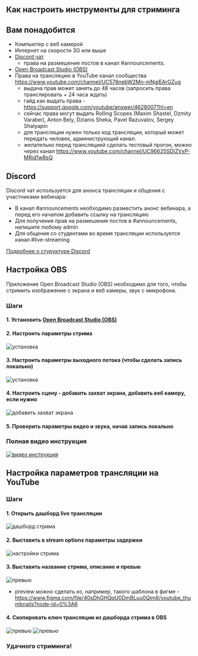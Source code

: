 ## Как настроить инструменты для стриминга

## Вам понадобится
- Компьютер с веб камерой 
- Интернет на скорости 3G или выше
- [Discord чат](https://discordapp.com/)
  * права на размешение постов в канал #announcements. 
- [Open Broadcast Studio (OBS)](https://obsproject.com/)
- Права на трансляцию в YouTube канал сообщества https://www.youtube.com/channel/UC578nebW2Mn-mNgjEArGZug
  * выдача прав может занять до 48 часов (запросить права транслировать + 24 часа ждать)
  * гайд как выдать права - https://support.google.com/youtube/answer/4628007?hl=en
  * сейчас права могут выдать Rolling Scopes (Maxim Shastel, Dzmity Varabei), Anton Bely, Dzianis Sheka, Pavel Razuvalov, Sergey Shalyapin
  * для трансляции нужен только код трансляции, который может передать человек, администрующий канал.
  * желательно перед трансляцией сделать тестовый прогон, можно через канал https://www.youtube.com/channel/UC96625SDIZVxP-MRid1w8sQ

## Discord
Discord чат используется для анонса трансляции и общения с участниками вебинара:
- В канал #announcements необходимо разместить анонс вебинара, а перед его началом добавить ссылку на трансляцию 
- Для получения прав на размешения постов в #announcements, напишите любому admin
- Для общения со студентами во время трансляции используется канал #live-streaming 

[Подробнее о стуруктуре Discord](/ru/discussion-rules.md)

## Настройка OBS
Приложение Open Broadcast Studio (OBS) необходимо для того, чтобы стримить изображение с экрана и веб камеры, звук с микрофона.

### Шаги
#### 1. Установить [Open Broadcast Studio (OBS)](https://obsproject.com/)
#### 2. Настроить параметры стрима
![установка](../images/obs_init.png)
#### 3. Настроить параметры выходного потока (чтобы сделать запись локально)
![установка](../images/obs_settings_video.png)
#### 4. Настроить сцену - добавить захват экрана, добавить веб камеру, если нужно
![добавить захват экрана](../images/obs_scene_add_display_capture.png)
#### 5. Проверить параметры видео и звука, начав запись локально

### Полная видео инструкция
[![видео инструкция](https://img.youtube.com/vi/tys-IYIcYu8/0.jpg)](https://www.youtube.com/watch?v=tys-IYIcYu8)

## Настройка параметров трансляции на YouTube
### Шаги
#### 1. Открыть дашборд live трансляции
![дашборд стрима](../images/live_dashboard.png)
#### 2. Выставить в stream options параметры задержки
![настройки стрима](../images/stream_settings.png)
#### 3. Выставить название стрима, описание и превью
![превью](../images/add_thumbnail.png)

* preview можно сделать из, например, такого шаблона в фигме  - https://www.figma.com/file/40sDhGHQgU0DmBLuu0Qim8/youtube_thumbnails?node-id=0%3A6

#### 4. Скопировать ключ трансляции из дашборда стрима в OBS
![превью](../images/stream_key.png)
![превью](../images/obs_stream_settings.png)

### Удачного стриминга! 
